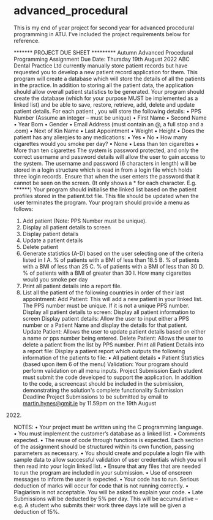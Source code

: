 # advanced_procedural
This is my end of year project for second year for advanced procedural programming in ATU.
I've included the project requirements below for reference.


******* PROJECT DUE SHEET *********
Autumn Advanced Procedural Programming Assignment
Due Date: Thursday 19th August 2022
ABC Dental Practice Ltd currently manually store patient records but have requested you to develop
a new patient record application for them.
This program will create a database which will store the details of all the patients in the practice. In
addition to storing all the patient data, the application should allow overall patient statistics to be
generated.
Your program should create the database (which for your purpose MUST be implemented as a linked
list) and be able to save, restore, retrieve, add, delete and update patient details.
For each patient , you will store the following details:
• PPS Number (Assume an integer – must be unique)
• First Name
• Second Name
• Year Born
• Gender
• Email Address (must contain an @, a full stop and a .com)
• Next of Kin Name
• Last Appointment
• Weight
• Height
• Does the patient has any allergies to any medications:
▪ Yes
▪ No
• How many cigarettes would you smoke per day?
▪ None
▪ Less than ten cigarettes
▪ More than ten cigarettes
The system is password protected, and only the correct username and password details will allow the
user to gain access to the system.
The username and password (6 characters in length) will be stored in a login structure which is read
in from a login file which holds three login records. Ensure that when the user enters the password
that it cannot be seen on the screen. (It only shows a * for each character. E.g. ******)
Your program should initialise the linked list based on the patient profiles stored in the patient.txt file.
This file should be updated when the user terminates the program.
Your program should provide a menu as follows:
1) Add patient (Note: PPS Number must be unique).
2) Display all patient details to screen
3) Display patient details
4) Update a patient details
5) Delete patient
6) Generate statistics (A-D) based on the user selecting one of the criteria listed in I
A. % of patients with a BMI of less than 18.5
B. % of patients with a BMI of less than 25
C. % of patients with a BMI of less than 30
D. % of patients with a BMI of greater than 30
I. How many cigarettes would you smoke per day
7) Print all patient details into a report file.
8) List all the patient of the following countries in order of their last appointment:
Add Patient: This will add a new patient in your linked list. The PPS number must be unique. If it is
not a unique PPS number.
Display all patient details to screen: Display all patient information to screen
Display patient details: Allow the user to input either a PPS number or a Patient Name and display
the details for that patient.
Update Patient: Allows the user to update patient details based on either a name or pps number being
entered.
Delete Patient: Allows the user to delete a patient from the list by PPS number.
Print all Patient Details into a report file: Display a patient report which outputs the following
information of the patients to file:
• All patient details
• Patient Statistics (based upon item 6 of the menu)
Validation:
Your program should perform validation on all menu inputs.
Project Submission
Each student must submit the code developed to support the application. In addition to the code, a
screencast should be included in the submission, demonstrating the solution's complete functionality
Submission Deadline
Project Submissions to be submitted by email to martin.hynes@gmit.ie by 11.59pm on the 19th August
2022.
NOTES:
• Your project must be written using the C programming language.
• You must implement the customer’s database as a linked list.
• Comments expected.
• The reuse of code through functions is expected. Each section of the assignment should be
structured within its own function, passing parameters as necessary.
• You should create and populate a login file with sample data to allow successful validation of user
credentials which you will then read into your login linked list.
• Ensure that any files that are needed to run the program are included in your submission.
• Use of onscreen messages to inform the user is expected.
• Your code has to run. Serious deduction of marks will occur for code that is not running correctly.
• Plagiarism is not acceptable. You will be asked to explain your code.
• Late Submissions will be deducted by 5% per day. This will be accumulative – e.g. A student
who submits their work three days late will be given a deduction of 15%.
